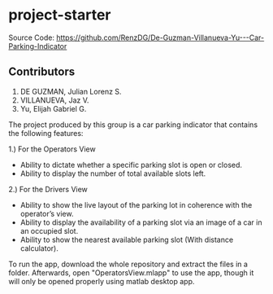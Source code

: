 # project-starter

Source Code: https://github.com/RenzDG/De-Guzman-Villanueva-Yu---Car-Parking-Indicator

## Contributors

1. DE GUZMAN, Julian Lorenz S. 
2. VILLANUEVA, Jaz V. 
3. Yu, Elijah Gabriel G. 


The project produced by this group is a car parking indicator that contains the following features: 

1.) For the Operators View
- Ability to dictate whether a specific parking slot is open or closed.
- Ability to display the number of total available slots left. 

2.) For the Drivers View 
- Ability to show the live layout of the parking lot in coherence with the operator’s view.
- Ability to display the availability of a parking slot via an image of a car in an occupied slot.
- Ability to show the nearest available parking slot (With distance calculator).

To run the app, download the whole repository and extract the files in a folder. 
Afterwards, open "OperatorsView.mlapp" to use the app, though it will only be opened properly using matlab desktop app. 

